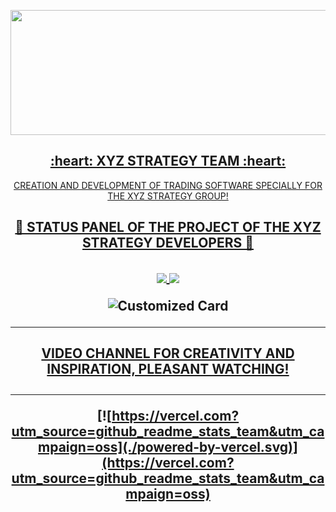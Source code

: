 <p align="center">
<a href="http://xyzcreatorstrategy.ru/"><img src="https://user-images.githubusercontent.com/28340408/143895254-5228883f-5152-48e1-ba13-ba3156fd2fce.gif" width="600" height="200" />
 <h2 align="center"> :heart: XYZ STRATEGY TEAM  :heart:</h2>
<!--  <a href="http://xyzcreatorstrategy.ru/"><img src="https://xyzcreatorstrategy.ru/img/DEVIMAGES/120221104_010300.gif" width="600" height="200" /> -->
 <p align="center">CREATION AND DEVELOPMENT OF TRADING SOFTWARE SPECIALLY FOR THE XYZ STRATEGY GROUP!</p>

 

 <h2 align="center">
 
🚥 STATUS PANEL OF THE PROJECT OF THE XYZ STRATEGY DEVELOPERS 🚥
<h2>
 
 <div align="center">
<!--
```md
[![Anurag's GitHub stats](https://github-readme-stats.vercel.app/api?username=oleglr)](https://github.com/oleglr/github-readme-stats)

![Anurag's GitHub stats](https://github-readme-stats.vercel.app/api?username=oleglr&hide=contribs,prs)
```

```md
![Anurag's GitHub stats](https://github-readme-stats.vercel.app/api?username=oleglr&count_private=true)
```

```md
![Anurag's GitHub stats](https://github-readme-stats.vercel.app/api?username=oleglr&show_icons=true)
```

```md
![Anurag's GitHub stats](https://github-readme-stats.vercel.app/api?username=oleglr&show_icons=true&theme=radical)
```
</div>

<img src="https://res.cloudinary.com/oleglr/image/upload/v1595174536/grs-themes_l4ynja.png" alt="GitHub Readme Stats Themes" width="600px"/>

```
&bg_color=DEG,COLOR1,COLOR2,COLOR3...COLOR10
```
---

```md
[![Readme Card](https://github-readme-stats.vercel.app/api/pin/?username=oleglr&repo=github-readme-stats)](https://github.com/oleglr/github-readme-stats)
```


[![Readme Card](https://github-readme-stats.vercel.app/api/pin/?username=oleglr&repo=github-readme-stats)](https://github.com/oleglr/github-readme-stats)


[![Readme Card](https://github-readme-stats.vercel.app/api/pin/?username=oleglr&repo=github-readme-stats&show_owner=true)](https://github.com/oleglr/github-readme-stats)


```md
[![Top Langs](https://github-readme-stats.vercel.app/api/top-langs/?username=oleglr)](https://github.com/oleglr/github-readme-stats)
```

```md
[![Top Langs](https://github-readme-stats.vercel.app/api/top-langs/?username=oleglr&exclude_repo=github-readme-stats,oleglr.github.io)](https://github.com/oleglr/github-readme-stats)
```

```md
[![Top Langs](https://github-readme-stats.vercel.app/api/top-langs/?username=oleglr&hide=javascript,html)](https://github.com/oleglr/github-readme-stats)
```

```md
[![Top Langs](https://github-readme-stats.vercel.app/api/top-langs/?username=oleglr&langs_count=8)](https://github.com/oleglr/github-readme-stats)
```

```md
[![Top Langs](https://github-readme-stats.vercel.app/api/top-langs/?username=oleglr&layout=compact)](https://github.com/oleglr/github-readme-stats)
```
-->
<!--
[![Top Langs](https://github-readme-stats.vercel.app/api/top-langs/?username=oleglr)](https://github.com/oleglr/github-readme-stats)


[![Top Langs](https://github-readme-stats.vercel.app/api/top-langs/?username=oleglr&layout=compact)](https://github.com/oleglr/github-readme-stats)


```md
[![willianrod's wakatime stats](https://github-readme-stats.vercel.app/api/wakatime?username=willianrod)](https://github.com/oleglr/github-readme-stats)
``` -->



<!--

[![willianrod's wakatime stats](https://github-readme-stats.vercel.app/api/wakatime?username=willianrod&hide_progress=true)](https://github.com/oleglr/github-readme-stats)


[![willianrod's wakatime stats](https://github-readme-stats.vercel.app/api/wakatime?username=willianrod&layout=compact)](https://github.com/oleglr/github-readme-stats)

---

[Anurag's GitHub stats](https://github-readme-stats.vercel.app/api?username=oleglr)


[Anurag's GitHub stats](https://github-readme-stats.vercel.app/api?username=oleglr&hide=contribs,issues)


[Anurag's GitHub stats](https://github-readme-stats.vercel.app/api?username=oleglr&hide=issues&show_icons=true)


[Anurag's GitHub stats](https://github-readme-stats.vercel.app/api?username=oleglr&border_color=2e4058)


[Anurag's GitHub stats](https://github-readme-stats.vercel.app/api?username=oleglr&include_all_commits=true) -->
<a href="https://github.com/anuraghazra/github-readme-stats">
  <img align="center" src="https://github-readme-stats.vercel.app/api/pin/?username=oleglr&repo=github-readme-stats" />
</a>
<a href="https://github.com/anuraghazra/convoychat">
  <img align="center" src="https://github-readme-stats.vercel.app/api?username=oleglr&show_icons=true&theme=radical" />
</a>

<!-- ![Anurag's GitHub stats](https://github-readme-stats.vercel.app/api?username=oleglr&show_icons=true&theme=radical) -->

<!--

[Anurag's GitHub stats](https://github-readme-stats.vercel.app/api?username=oleglr&bg_color=30,e96443,904e95&title_color=fff&text_color=fff)


[Anurag's GitHub stats](https://github-readme-stats.vercel.app/api/?username=oleglr&show_icons=true&title_color=fff&icon_color=79ff97&text_color=9f9f9f&bg_color=151515) -->


<!-- [Anurag's GitHub stats](https://github-readme-stats.vercel.app/api/?username=oleglr&locale=es) -->


![Customized Card](https://github-readme-stats.vercel.app/api/pin?username=oleglr&repo=github-readme-stats&title_color=fff&icon_color=f9f9f9&text_color=9f9f9f&bg_color=151515)

<!--
[![Top Langs](https://github-readme-stats.vercel.app/api/top-langs/?username=oleglr)](https://github.com/oleglr/github-readme-stats)


[![willianrod's wakatime stats](https://github-readme-stats.vercel.app/api/wakatime?username=willianrod)](https://github.com/oleglr/github-readme-stats) 


<a href="https://github.com/oleglr/github-readme-stats">
  <img align="center" src="https://github-readme-stats.vercel.app/api/pin/?username=oleglr&repo=github-readme-stats" />
</a>
-->

---
#### [VIDEO CHANNEL FOR CREATIVITY AND INSPIRATION, PLEASANT WATCHING!](https://www.youtube.com/channel/UCjn8rb4iW1qWb3HVZyBCxwQ)
---

[![https://vercel.com?utm_source=github_readme_stats_team&utm_campaign=oss](./powered-by-vercel.svg)](https://vercel.com?utm_source=github_readme_stats_team&utm_campaign=oss)
</div>
